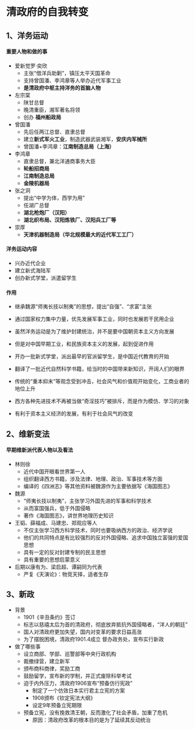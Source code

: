 # 清政府的自我转变

## 1、洋务运动

#### 重要人物和做的事

- 爱新觉罗·奕欣
  - 主张“借洋兵助剿”，镇压太平天国革命
  - 支持曾国潘、李鸿章等人举办近代军事工业
  - **是清政府中枢主持洋务的首脑人物**
- 左宗棠
  - 陕甘总督
  - 晚清重臣，湘军著名将领
  - 创办 **福州船政局**
- 曾国潘
  - 先后任两江总督、直隶总督
  - 建立**新式军火工业**，制造武器武装湘军，**安庆内军械所**
  - 曾国潘+李鸿章：**江南制造总局（上海）**
- 李鸿章
  - 直隶总督，兼北洋通商事务大臣
  - **轮船招商局**
  - **江南制造总局**
  - **金陵机器局**
- 张之洞
  - 提出“中学为体，西学为用”
  - 任湖广总督
  - **湖北枪炮厂（汉阳）**
  - **湖北织布局、汉阳炼铁厂、汉阳兵工厂等**
- 崇厚
  - **天津机器制造局（华北规模最大的近代军工工厂）**

#### 洋务运动内容

- 兴办近代企业
- 建立新式海陆军
- 创办新式学堂，派遣留学生

#### 作用

- 继承魏源“师夷长技以制夷”的思想，提出“自强”、“求富”主张
- 通过国家权力集中力量，优先发展军事工业，同时也发展若干民用企业
- 虽然洋务运动是为了维护封建统治，并不是要中国朝资本主义方向发展
- 但是对中国早期工业，和民族资本主义的发展，起到促进作用



- 开办一批新式学堂，派出最早的官派留学生，是中国近代教育的开始
- 翻译了一批近代自然科学书籍，给当时的中国带来新知识，开阔人们的眼界



- 传统的“重本抑末”等观念受到冲击，社会风气和价值观开始变化，工商业者的地位上升
- 西方各种先进技术不再被当做“奇淫技巧”被排斥，而是作为模仿、学习的对象
- 有利于资本主义经济的发展，有利于社会风气的改变

## 2、维新变法

#### 早期维新派代表人物以及看法

- 林则徐
  - 近代中国开眼看世界第一人
  - 组织翻译西方书籍，涉及法律、地理、政治、军事技术等方面
  - 编译的《四洲志》等其他资料被魏源作为主要依据写《海国图志》
- 魏源
  - “师夷长技以制夷”，主张学习外国先进的军事和科学技术
  - 从而富国强兵，低于外国侵略
  - 著作《海国图志》，讲世界地理历史知识
- 王韬、薛福成、马建忠、郑观应等人
  - 不仅主张学习西方科学技术，同时也要吸纳西方的政治、经济学说
  - 他们的共同特点是有比较强烈的反对外国侵略、追求中国独立富强的爱国思想
  - 具有一定的反对封建专制的民主思想
  - 具有重要的思想启蒙意义
- 后期以康有为、梁启超、谭嗣同为代表
  - 严复《天演论》：物竞天择，适者生存

## 3、新政

- 背景
  - 1901《辛丑条约》签订
  - 标志以慈禧太后为首的清政府，彻底放弃抵抗外国侵略者，“洋人的朝廷”
  - 国人对清政府更加失望，国内对变革的要求日益高涨
  - 为了摆脱困境，清政府1901.4成立 督办政务处，宣布实行新政
- 做了哪些事
  - 设立商部、学部、巡警部等中央行政机构
  - 裁撤绿营，建立新军
  - 颁布商科商律，奖励工商
  - 鼓励留学，宣布新的学制，并正式废除科举考试
  - 迫于内外压力，清政府1906宣布“预备仿行宪政”
    - 制定了一个仿效日本实行君主立宪的方案
    - 1908颁布《钦定宪法大纲》
    - 设定9年预备立宪期限
  - 预备立宪，没有挽救清王朝，反而激化了社会矛盾，加重了危机
    - 原因：清政府改革的根本目的是为了延续其反动统治